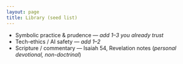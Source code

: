 ```yaml
---
layout: page
title: Library (seed list)
---
```

- Symbolic practice & prudence — _add 1–3 you already trust_
- Tech-ethics / AI safety — _add 1–2_
- Scripture / commentary — Isaiah 54, Revelation notes (_personal devotional, non-doctrinal_)
